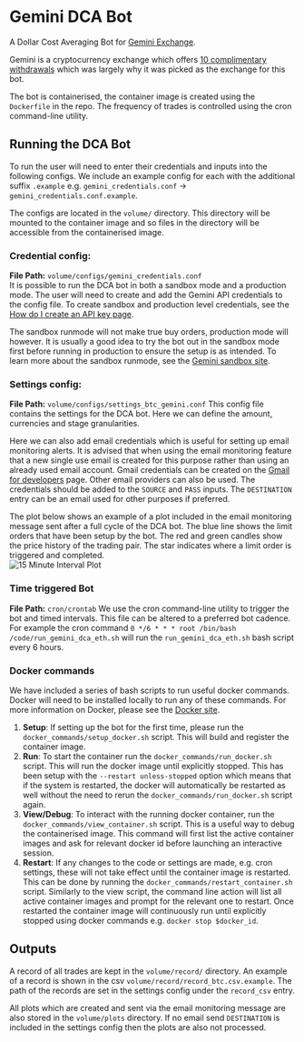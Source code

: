 # Gemini DCA Bot
A Dollar Cost Averaging Bot for [Gemini Exchange](https://www.gemini.com/uk).

Gemini is a cryptocurrency exchange which offers [10 complimentary withdrawals](https://support.gemini.com/hc/en-us/articles/209113906-What-are-the-transfer-limits-#:~:text=Customers%20are%20given%2010%20complimentary,withdrawal%20and%20charged%20a%20fee) which was largely why it was picked as the exchange for this bot.

The bot is containerised, the container image is created using the `Dockerfile` in the repo. The frequency of trades is controlled using the cron command-line utility. 

## Running the DCA Bot

To run the user will need to enter their credentials and inputs into the following configs.
We include an example config for each with the additional suffix `.example` e.g. `gemini_credentials.conf` &#8594; `gemini_credentials.conf.example`.

The configs are located in the `volume/` directory. This directory will be mounted to the container image and so files in the directory will be accessible from the containerised image. 

### Credential config:
**File Path:** `volume/configs/gemini_credentials.conf`  
It is possible to run the DCA bot in both a sandbox mode and a production mode.
The user will need to create and add the Gemini API credentials to the config file. To create sandbox and production level credentials, see the [How do I create an API key page](https://support.gemini.com/hc/en-us/articles/360031080191-How-do-I-create-an-API-key-).

The sandbox runmode will not make true buy orders, production mode will however. It is usually a good idea to try the bot out in the sandbox mode first before running in production to ensure the setup is as intended.
To learn more about the sandbox runmode, see the [Gemini sandbox site](https://exchange.sandbox.gemini.com/).

### Settings config:
**File Path:** `volume/configs/settings_btc_gemini.conf`
This config file contains the settings for the DCA bot. Here we can define the amount, currencies and stage granularities.

Here we can also add email credentials which is useful for setting up email monitoring alerts. 
It is advised that when using the email monitoring feature that a new single use email is created for this purpose rather than using an already used email account. Gmail credentials can be created on the [Gmail for developers](https://developers.google.com/gmail/api/auth/about-auth) page. Other email providers can also be used. The credentials should be added to the `SOURCE` and `PASS` inputs. The `DESTINATION` entry can be an email used for other purposes if preferred. 

The plot below shows an example of a plot included in the email monitoring message sent after a full cycle of the DCA bot. The blue line shows the limit orders that have been setup by the bot. The red and green candles show the price history of the trading pair. The star indicates where a limit order is triggered and completed.  
![15 Minute Interval Plot](https://user-images.githubusercontent.com/6554700/163692200-574d4ce4-cafc-41ec-9669-397a1c1123d8.png)

### Time triggered Bot
**File Path:** `cron/crontab`
We use the cron command-line utility to trigger the bot and timed intervals. This file can be altered to a preferred bot cadence. 
For example the cron command `0 */6 * * * root /bin/bash /code/run_gemini_dca_eth.sh` will run the `run_gemini_dca_eth.sh` bash script every 6 hours.

### Docker commands
We have included a series of bash scripts to run useful docker commands. Docker will need to be installed locally to run any of these commands. For more information on Docker, please see the [Docker site](https://www.docker.com/).
1) **Setup**: If setting up the bot for the first time, please run the `docker_commands/setup_docker.sh` script. This will build and register the container image. 
2) **Run**: To start the container run the `docker_commands/run_docker.sh` script. This will run the docker image until explicitly stopped. This has been setup with the `--restart unless-stopped` option which means that if the system is restarted, the docker will automatically be restarted as well without the need to rerun the `docker_commands/run_docker.sh` script again.
3) **View/Debug**: To interact with the running docker container, run the `docker_commands/view_container.sh` script. This is a useful way to debug the containerised image. This command will first list the active container images and ask for relevant docker id before launching an interactive session.
4) **Restart**: If any changes to the code or settings are made, e.g. cron settings, these will not take effect until the container image is restarted. This can be done by running the `docker_commands/restart_container.sh` script. Similarly to the view script, the command line action will list all active container images and prompt for the relevant one to restart. Once restarted the container image will continuously run until explicitly stopped using docker commands e.g. `docker stop $docker_id`.



## Outputs
A record of all trades are kept in the `volume/record/` directory. An example of a record is shown in the csv `volume/record/record_btc.csv.example`. The path of the records are set in the settings config under the `record_csv` entry.

All plots which are created and sent via the email monitoring message are also stored in the `volume/plots` directory. If no email send `DESTINATION` is included in the settings config then the plots are also not processed.
